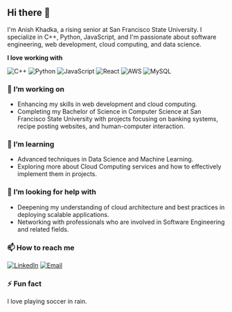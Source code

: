## Hi there 👋

I'm Anish Khadka, a rising senior at San Francisco State University. I specialize in C++, Python, JavaScript, and I'm passionate about software engineering, web development, cloud computing, and data science.

**I love working with**

![C++](https://img.shields.io/badge/C++-00599C?style=for-the-badge&logo=c%2B%2B&logoColor=white)
![Python](https://img.shields.io/badge/Python-3776AB?style=for-the-badge&logo=python&logoColor=white)
![JavaScript](https://img.shields.io/badge/JavaScript-F7DF1E?style=for-the-badge&logo=javascript&logoColor=black)
![React](https://img.shields.io/badge/React-20232A?style=for-the-badge&logo=react&logoColor=61DAFB)
![AWS](https://img.shields.io/badge/AWS-232F3E?style=for-the-badge&logo=amazon-aws&logoColor=white)
![MySQL](https://img.shields.io/badge/MySQL-4479A1?style=for-the-badge&logo=mysql&logoColor=white)

### 🔭 I’m working on

- Enhancing my skills in web development and cloud computing.
- Completing my Bachelor of Science in Computer Science at San Francisco State University with projects focusing on banking systems, recipe posting websites, and human-computer interaction.

### 🌱 I’m learning

- Advanced techniques in Data Science and Machine Learning.
- Exploring more about Cloud Computing services and how to effectively implement them in projects.

### 🤔 I’m looking for help with

- Deepening my understanding of cloud architecture and best practices in deploying scalable applications.
- Networking with professionals who are involved in Software Engineering and related fields.

### 📫 How to reach me

[![LinkedIn](https://img.shields.io/badge/linkedin-%230077B5.svg?style=for-the-badge&logo=linkedin&logoColor=white)](https://www.linkedin.com/in/anish-khadka-55025b11b/)
[![Email](https://img.shields.io/badge/Email-D14836?style=for-the-badge&logo=gmail&logoColor=white)](mailto:aneeshkhadka862@gmail.com)

### ⚡ Fun fact

I love playing soccer in rain.
